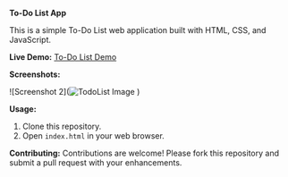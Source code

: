 
**To-Do List App**

This is a simple To-Do List web application built with HTML, CSS, and JavaScript.

**Live Demo:** [To-Do List Demo]( https://dachu021.github.io/ToDoList_App/)


**Screenshots:**

![Screenshot 2](![TodoList Image](https://github.com/DACHU021/ToDoList_App/assets/137294508/5cdd636b-5895-413f-8d4d-7fe82d5cab2c)
)

**Usage:**
1. Clone this repository.
2. Open `index.html` in your web browser.

**Contributing:**
Contributions are welcome! Please fork this repository and submit a pull request with your enhancements.
